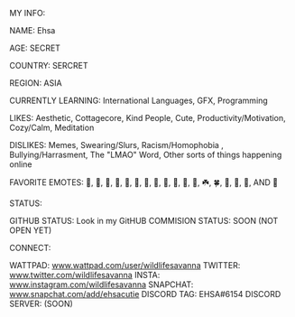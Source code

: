 
MY INFO:

NAME: Ehsa

AGE: SECRET

COUNTRY: SERCRET

REGION: ASIA

CURRENTLY LEARNING: International Languages, GFX, Programming

LIKES: Aesthetic, Cottagecore, Kind People, Cute, Productivity/Motivation, Cozy/Calm, Meditation 

DISLIKES: Memes, Swearing/Slurs, Racism/Homophobia , Bullying/Harrasment, The "LMAO" Word, Other sorts of things happening online

FAVORITE EMOTES: 💐, 🌸, 💮, 🌹, 🌻, 🌼, 🌱, 🌲, 🌳, 🌴, 🌵, 🌿, ☘️, 🍀, 🍁, 🍂, 🍃, AND 🦋


STATUS:

GITHUB STATUS: Look in my GitHUB
COMMISION STATUS: SOON (NOT OPEN YET) 


CONNECT:

WATTPAD: www.wattpad.com/user/wildlifesavanna
TWITTER: www.twitter.com/wildlifesavanna
INSTA: www.instagram.com/wildlifesavanna
SNAPCHAT: www.snapchat.com/add/ehsacutie
DISCORD TAG: EHSA#6154
DISCORD SERVER: (SOON)

<!---
mmimyhahah/mmimyhahah is a ✨ special ✨ repository because its `README.md` (this file) appears on your GitHub profile.
You can click the Preview link to take a look at your changes.
--->
